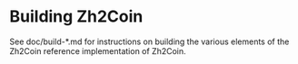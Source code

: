 Building Zh2Coin
================

See doc/build-*.md for instructions on building the various
elements of the Zh2Coin reference implementation of Zh2Coin.
